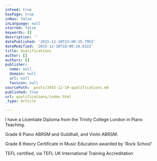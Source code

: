 ```yaml
---
inFeed: true
hasPage: true
inNav: false
inLanguage: null
starred: false
keywords: []
description: ''
datePublished: '2015-12-10T23:00:35.795Z'
dateModified: '2015-12-10T18:00:18.632Z'
title: Qualifications
author: []
authors: []
publisher:
  name: null
  domain: null
  url: null
  favicon: null
sourcePath: _posts/2015-12-10-qualifications.md
published: true
url: qualifications/index.html
_type: Article

---
```

I have a Licentiate Diploma from the Trinity College London in Piano Teaching.

Grade 8 Piano ABRSM and Guildhall, and Violin ABRSM.

Grade 8 theory
Certificate in Music Education awarded by 'Rock School' 

TEFL certified, via TEFL UK International Training Accreditation